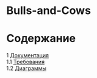 # Bulls-and-Cows

# Содержание
1 [Документация](Documents)  
1.1 [Требования](Documents/Requirements/Requirements%20Document.md)<br>
1.2 [Диаграммы](Documents/Diagrams/README.md)  

